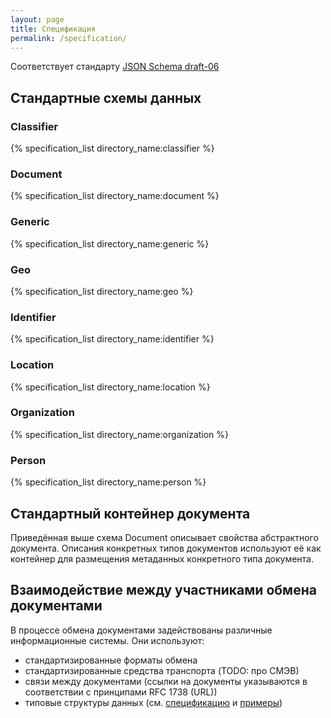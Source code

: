 ```yaml
---
layout: page
title: Спецификация
permalink: /specification/
---
```

Соответствует стандарту [JSON Schema draft-06](http://json-schema.org/)

Стандартные схемы данных
------------------------

### Classifier
{% specification_list directory_name:classifier %}

### Document
{% specification_list directory_name:document %}

### Generic
{% specification_list directory_name:generic %}

### Geo
{% specification_list directory_name:geo %}

### Identifier
{% specification_list directory_name:identifier %}

### Location
{% specification_list directory_name:location %}

### Organization
{% specification_list directory_name:organization %}

### Person
{% specification_list directory_name:person %}

Стандартный контейнер документа
-------------------------------
Приведённая выше схема Document описывает свойства абстрактного документа.
Описания конкретных типов документов используют её как контейнер для
размещения метаданных конкретного типа документа.

Взаимодействие между участниками обмена документами
---------------------------------------------------
В процессе обмена документами задействованы различные информационные системы.
Они используют:
 - стандартизированные форматы обмена
 - стандартизированные средства транспорта (TODO: про СМЭВ)
 - связи между документами (ссылки на документы указываются в соответствии с принципами RFC 1738 (URL))
 - типовые структуры данных (см. [спецификацию](/specification) и [примеры](/examples))
